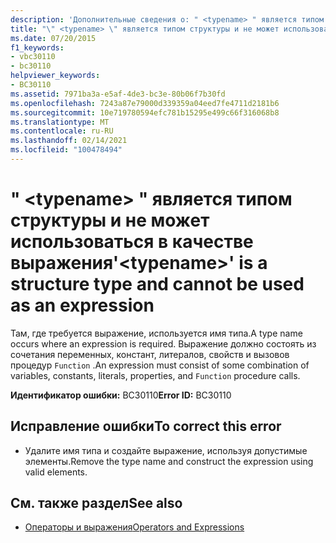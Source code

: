 ```yaml
---
description: 'Дополнительные сведения о: " <typename> " является типом структуры и не может использоваться в качестве выражения'
title: "\" <typename> \" является типом структуры и не может использоваться в качестве выражения"
ms.date: 07/20/2015
f1_keywords:
- vbc30110
- bc30110
helpviewer_keywords:
- BC30110
ms.assetid: 7971ba3a-e5af-4de3-bc3e-80b06f7b30fd
ms.openlocfilehash: 7243a87e79000d339359a04eed7fe4711d2181b6
ms.sourcegitcommit: 10e719780594efc781b15295e499c66f316068b8
ms.translationtype: MT
ms.contentlocale: ru-RU
ms.lasthandoff: 02/14/2021
ms.locfileid: "100478494"
---
```

# <a name="typename-is-a-structure-type-and-cannot-be-used-as-an-expression"></a><span data-ttu-id="d29f5-103">" \<typename> " является типом структуры и не может использоваться в качестве выражения</span><span class="sxs-lookup"><span data-stu-id="d29f5-103">'\<typename>' is a structure type and cannot be used as an expression</span></span>

<span data-ttu-id="d29f5-104">Там, где требуется выражение, используется имя типа.</span><span class="sxs-lookup"><span data-stu-id="d29f5-104">A type name occurs where an expression is required.</span></span> <span data-ttu-id="d29f5-105">Выражение должно состоять из сочетания переменных, констант, литералов, свойств и вызовов процедур `Function` .</span><span class="sxs-lookup"><span data-stu-id="d29f5-105">An expression must consist of some combination of variables, constants, literals, properties, and `Function` procedure calls.</span></span>  
  
 <span data-ttu-id="d29f5-106">**Идентификатор ошибки:** BC30110</span><span class="sxs-lookup"><span data-stu-id="d29f5-106">**Error ID:** BC30110</span></span>  
  
## <a name="to-correct-this-error"></a><span data-ttu-id="d29f5-107">Исправление ошибки</span><span class="sxs-lookup"><span data-stu-id="d29f5-107">To correct this error</span></span>  
  
- <span data-ttu-id="d29f5-108">Удалите имя типа и создайте выражение, используя допустимые элементы.</span><span class="sxs-lookup"><span data-stu-id="d29f5-108">Remove the type name and construct the expression using valid elements.</span></span>  
  
## <a name="see-also"></a><span data-ttu-id="d29f5-109">См. также раздел</span><span class="sxs-lookup"><span data-stu-id="d29f5-109">See also</span></span>

- [<span data-ttu-id="d29f5-110">Операторы и выражения</span><span class="sxs-lookup"><span data-stu-id="d29f5-110">Operators and Expressions</span></span>](../programming-guide/language-features/operators-and-expressions/index.md)
